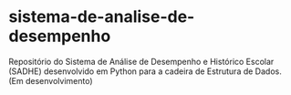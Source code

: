 # sistema-de-analise-de-desempenho
Repositório do Sistema de Análise de Desempenho e Histórico Escolar (SADHE) desenvolvido em Python para a cadeira de Estrutura de Dados. (Em desenvolvimento)

